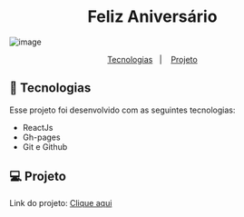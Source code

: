<h1 align="center"> Feliz Aniversário </h1>

![image](https://github.com/user-attachments/assets/094e9083-ed41-4832-a8a4-6f4cb1f05e38)

<p align="center">
  <a href="#-tecnologias">Tecnologias</a>&nbsp;&nbsp;&nbsp;|&nbsp;&nbsp;&nbsp;
  <a href="#-projeto">Projeto</a>

<br>

## 🚀 Tecnologias

Esse projeto foi desenvolvido com as seguintes tecnologias:

- ReactJs
- Gh-pages
- Git e Github

## 💻 Projeto

<p>Link do projeto: <a href="https://moisesbarsoti.github.io/felizAniversario/">Clique aqui</a><p>
